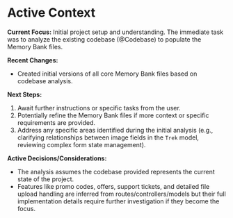 # Active Context

**Current Focus:** Initial project setup and understanding. The immediate task was to analyze the existing codebase (@Codebase) to populate the Memory Bank files.

**Recent Changes:**

*   Created initial versions of all core Memory Bank files based on codebase analysis.

**Next Steps:**

1.  Await further instructions or specific tasks from the user.
2.  Potentially refine the Memory Bank files if more context or specific requirements are provided.
3.  Address any specific areas identified during the initial analysis (e.g., clarifying relationships between image fields in the `Trek` model, reviewing complex form state management).

**Active Decisions/Considerations:**

*   The analysis assumes the codebase provided represents the current state of the project.
*   Features like promo codes, offers, support tickets, and detailed file upload handling are inferred from routes/controllers/models but their full implementation details require further investigation if they become the focus. 